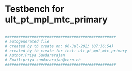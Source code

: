 # Testbench for ult_pt_mpl_mtc_primary

```bash

##################################################
# autogenerated file
# created by tb create on: 06-Jul-2022 (07:36:54)
# created by tb create for test: ult_pt_mpl_mtc_primary
# Author:Priya Sundararajan
# Email:priya.sundararajan@cern.ch
##################################################

```
